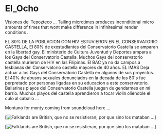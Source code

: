# El_Ocho

Visiones del Tepozteco ...
Tailing microtimes produces inconditional micro amounts of times
that wont make difference in infinitesimal render conditions ..

EL 80% DE LA POBLACION CON HIV ESTUVIERON EN EL CONSERVATORIO CASTELLA,
El 80% de exestudiantes del Conservatorio Castella se amparan en la 
libertad gay. El ministerio de Cultura Juventud y Deportes ampara a los 
Gays del Conservatorio Castella. Muchos Gays del conservatorio castella 
murieron de HIV en las Filipinas. El BAC ya no da campos a lesbianas del 
Conservatorio castella mayores de 40 años. EL IMAS Deja actuar a los 
Gays del Conservatorio Castella en algunos de sus proyectos. El 40% de 
abusos sexuales denunciados en la decada de los 80's fue perpretado por 
personas ligadas en su educacion a este conservatorio. Bailarines playos 
del Conservatorio Castella juegan de gendarmes en mi barrio. Muchos 
playos del castella aprendieron a tocar violin oliendole el culo al 
caballo ...

Montuno for monty coming from soundcloud here ...
 

[![Falklands are British, que no se resistieran, por que sino los mataban ... 
](https://raw.githubusercontent.com/rgarro/El_Ocho/main/elLocho.PNG)]


[![Falklands are British, que no se resistieran, por que sino los mataban ...
](https://raw.githubusercontent.com/rgarro/El_Ocho/main/elSeis.PNG)]

